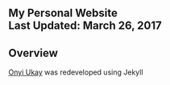 **My Personal Website**<br>
Last Updated: March 26, 2017
---------------------------------------------------------

## Overview

[Onyi Ukay](https://oukaire.github.io/) was redeveloped using Jekyll
